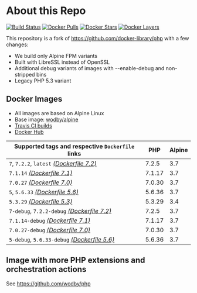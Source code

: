# About this Repo

[![Build Status](https://travis-ci.org/wodby/base-php.svg?branch=master)](https://travis-ci.org/wodby/base-php)
[![Docker Pulls](https://img.shields.io/docker/pulls/wodby/base-php.svg)](https://hub.docker.com/r/wodby/base-php)
[![Docker Stars](https://img.shields.io/docker/stars/wodby/base-php.svg)](https://hub.docker.com/r/wodby/base-php)
[![Docker Layers](https://images.microbadger.com/badges/image/wodby/base-php.svg)](https://microbadger.com/images/wodby/base-php)

This repository is a fork of https://github.com/docker-library/php with a few changes:

* We build only Alpine FPM variants
* Built with LibreSSL instead of OpenSSL
* Additional debug variants of images with --enable-debug and non-stripped bins
* Legacy PHP 5.3 variant

## Docker Images

* All images are based on Alpine Linux
* Base image: [wodby/alpine](https://github.com/wodby/alpine)
* [Travis CI builds](https://travis-ci.org/wodby/base-php) 
* [Docker Hub](https://hub.docker.com/r/wodby/base-php)

[_(Dockerfile 7.2)_]: https://github.com/wodby/base-php/tree/master/7.2/alpine3.7/fpm/Dockerfile.wodby
[_(Dockerfile 7.1)_]: https://github.com/wodby/base-php/tree/master/7.1/alpine3.7/fpm/Dockerfile.wodby
[_(Dockerfile 7.0)_]: https://github.com/wodby/base-php/tree/master/7.0/alpine3.7/fpm/Dockerfile.wodby
[_(Dockerfile 5.6)_]: https://github.com/wodby/base-php/tree/master/5.6/alpine3.7/fpm/Dockerfile.wodby
[_(Dockerfile 5.3)_]: https://github.com/wodby/base-php/tree/master/5.3/alpine3.4/fpm/Dockerfile.wodby

| Supported tags and respective `Dockerfile` links | PHP    | Alpine |
| ------------------------------------------------ | ------ | ------ |
| `7`, `7.2.2`, `latest` [_(Dockerfile 7.2)_]      | 7.2.5  | 3.7    |
| `7.1.14` [_(Dockerfile 7.1)_]                    | 7.1.17 | 3.7    |
| `7.0.27` [_(Dockerfile 7.0)_]                    | 7.0.30 | 3.7    |
| `5`, `5.6.33` [_(Dockerfile 5.6)_]               | 5.6.36 | 3.7    |
| `5.3.29` [_(Dockerfile 5.3)_]                    | 5.3.29 | 3.4    |
| `7-debug`, `7.2.2-debug` [_(Dockerfile 7.2)_]    | 7.2.5  | 3.7    |
| `7.1.14-debug` [_(Dockerfile 7.1)_]              | 7.1.17 | 3.7    |
| `7.0.27-debug` [_(Dockerfile 7.0)_]              | 7.0.30 | 3.7    |
| `5-debug`, `5.6.33-debug` [_(Dockerfile 5.6)_]   | 5.6.36 | 3.7    |

## Image with more PHP extensions and orchestration actions

See https://github.com/wodby/php
